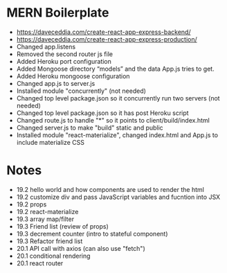 # MERN Boilerplate
* https://daveceddia.com/create-react-app-express-backend/
* https://daveceddia.com/create-react-app-express-production/
* Changed app.listens
* Removed the second router js file
* Added Heroku port configuration
* Added Mongoose directory “models” and the data App.js tries to get.
* Added Heroku mongoose configuration
* Changed app.js to server.js
* Installed module "concurrently" (not needed)
* Changed top level package.json so it concurrently run two servers (not needed)
* Changed top level package.json so it has post Heroku script
* Changed route.js to handle "*" so it points to client/build/index.html
* Changed server.js to make "build" static and public
* Installed module "react-materialize", changed index.html and App.js to include materialize CSS

# Notes
* 19.2 hello world and how components are used to render the html
* 19.2 customize div and pass JavaScript variables and fucntion into JSX
* 19.2 props
* 19.2 react-materialize
* 19.3 array map/filter
* 19.3 Friend list (review of props)
* 19.3 decrement counter (intro to stateful component)
* 19.3 Refactor friend list
* 20.1 API call with axios (can also use "fetch")
* 20.1 conditional rendering
* 20.1 react router